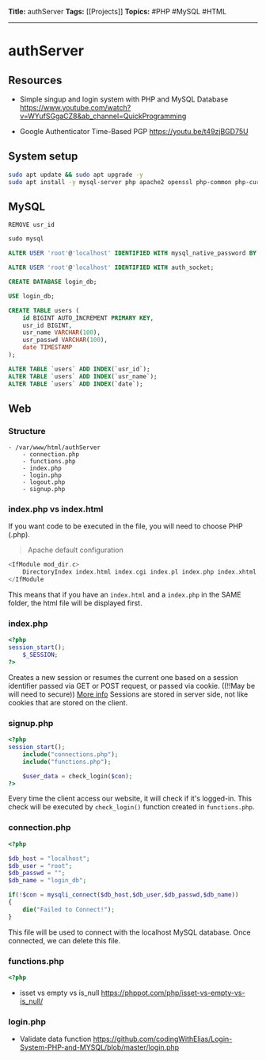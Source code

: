 **Title:** authServer
**Tags:** [[Projects]]
**Topics:** #PHP #MySQL #HTML

---
# authServer
## Resources
- Simple singup and login system with PHP and MySQL Database
https://www.youtube.com/watch?v=WYufSGgaCZ8&ab_channel=QuickProgramming

- Google Authenticator Time-Based PGP
https://youtu.be/t49zjBGD75U

## System setup
```sh
sudo apt update && sudo apt upgrade -y
sudo apt install -y mysql-server php apache2 openssl php-common php-curl php-json php-mbstring php-mysql php-xml php-zip
```

## MySQL
```ad-important
REMOVE usr_id
```

```SQL
sudo mysql

ALTER USER 'root'@'localhost' IDENTIFIED WITH mysql_native_password BY 'root';

ALTER USER 'root'@'localhost' IDENTIFIED WITH auth_socket;

CREATE DATABASE login_db;

USE login_db;

CREATE TABLE users (
	id BIGINT AUTO_INCREMENT PRIMARY KEY,
    usr_id BIGINT,
    usr_name VARCHAR(100),
    usr_passwd VARCHAR(100),
    date TIMESTAMP
);

ALTER TABLE `users` ADD INDEX(`usr_id`);
ALTER TABLE `users` ADD INDEX(`usr_name`);
ALTER TABLE `users` ADD INDEX(`date`);
```

## Web
### Structure
```structure
- /var/www/html/authServer
	- connection.php
	- functions.php
	- index.php
	- login.php
	- logout.php
	- signup.php
```

### index.php vs index.html
If you want code to be executed in the file, you will need to choose PHP (.php).

> Apache default configuration
```php
<IfModule mod_dir.c>
	DirectoryIndex index.html index.cgi index.pl index.php index.xhtml index.htm
</IfModule
```
This means that if you have an `index.html` and a `index.php` in the SAME folder, the html file will be displayed first.

### index.php
```php
<?php
session_start();
	$_SESSION;
?>
```
Creates a new session or resumes the current one based on a session identifier passed via GET or POST request, or passed via cookie. ((!!May be will need to secure))
[More info](https://www.php.net/manual/en/function.session-start.php)
Sessions are stored in server side, not like cookies that are stored on the client. 


### signup.php
```php
<?php
session_start();
	include("connections.php");
	include("functions.php");

	$user_data = check_login($con);
?>
```
Every time the client access our website, it will check if it's logged-in. This check will be executed by `check_login()` function created in `functions.php`.

### connection.php
```php
<?php

$db_host = "localhost";
$db_user = "root";
$db_passwd = "";
$db_name = "login_db";

if(!$con = mysqli_connect($db_host,$db_user,$db_passwd,$db_name))
{
    die("Failed to Connect!");
}
```
This file will be used to connect with the localhost MySQL database. Once connected, we can delete this file.

### functions.php
```php
<?php

```
- isset vs empty vs is_null
https://phppot.com/php/isset-vs-empty-vs-is_null/



### login.php
- Validate data function
https://github.com/codingWithElias/Login-System-PHP-and-MYSQL/blob/master/login.php

